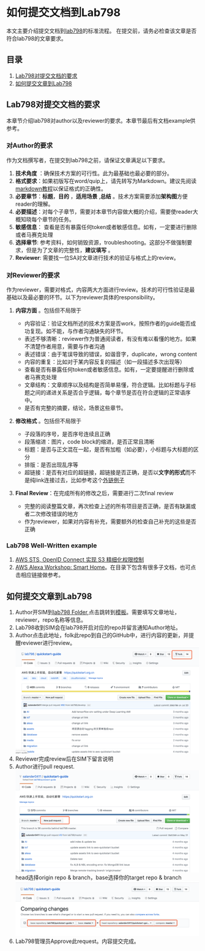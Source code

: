 # 如何提交文档到Lab798

本文主要介绍提交文档到[lab798](https://github.com/lab798)的标准流程。
在提交前，请务必检查该文章是否符合lab798的文章要求。

## 目录
1. [Lab798对提交文档的要求](#Lab798对提交文档的要求)
1. [如何提交文章到Lab798](#如何提交文章到Lab798)

## Lab798对提交文档的要求

本章节介绍lab798对author以及reviewer的要求。本章节最后有文档example供参考。

### **对Author的要求**    
作为文档撰写者，在提交到lab798之前，请保证文章满足以下要求。
1. **技术角度** ：确保技术方案的可行性。此为最基础也最必要的部分。
1. **格式要求**：如果初版写在word/quip上，请先转写为Markdown。建议先阅读[markdown教程](http://www.markdown.cn/)以保证格式的正确性。
1. **必要章节**：**标题**，**目的** ，**适用场景** ,**总结** 。技术方案需要添加**架构图**方便reader的理解。
1. **必要描述**：对每个子章节，需要对本章节内容做大概的介绍，需要使reader大概知晓每个章节的任务。
1. **敏感信息**： 查看是否有暴露任何token或者敏感信息。如有，一定要进行删除或者马赛克处理
1. **选择章节**: 参考资料，如何销毁资源，troubleshooting。这部分不做强制要求，但是为了文章的完整性，**建议填写** 。
1. **Reviewer**: 需要找一位SA对文章进行技术的验证与格式上的review。

### **对Reviewer的要求**    
作为reviewer，需要对格式，内容两大方面进行review。技术的可行性验证是最基础以及最必要的环节。以下为reviewer具体的responsibility。   
1. **内容方面** 。包括但不局限于
   - 内容验证：验证文档所述的技术方案是否work，按照作者的guide能否成功复现。如不能，与作者沟通缺失的环节。
   - 表述不够清晰：reviewer作为普通阅读者，有没有难以看懂的地方。如果不清楚作者用意，需要与作者沟通
   - 表述错误：由于笔误导致的错误，如谐音字，duplicate，wrong content
   - 内容的重复：比如对于某内容反复的描述（如一段描述多次出现等）
   - 查看是否有暴露任何token或者敏感信息。如有，一定要提醒进行删除或者马赛克处理
   - 文章结构：文章顺序以及结构是否简单易懂，符合逻辑。比如标题与子标题之间的递进关系是否合乎逻辑，每个章节是否在符合逻辑的正常语序中。
   - 是否有完整的摘要，结论，场景这些章节。

1. **修改格式** 。包括但不局限于
   - 子段落的序号，是否序号连续且正确
   - 段落缩进：图片，code block的缩进，是否正常且清晰
   - 标题：是否与正文混在一起，是否有加粗（如必要），小标题与大标题的区分
   - 排版：是否出现乱序等
   - 超链接：是否有对应的超链接，超链接是否正确，是否以**文字的形式**而不是纯link连接过去，比如参考这个[外链例子](http://www.markdown.cn/)

1. **Final Review**：在完成所有的修改之后，需要进行二次final review
   - 完整的阅读整篇文章，再次检查上述的所有项目是否正确，是否有缺漏或者二次修改错误的地方
   - 作为reviewer，如果对内容有补充，需要额外的检查自己补充的这些是否正确

### **Lab798 Well-Written example**
1. [AWS STS, OpenID Connect 实现 S3 精细化权限控制](https://github.com/lab798/aws-s3-sts-openid-lab)
1. [AWS Alexa Workshop: Smart Home](https://github.com/lab798/aws-alexa-workshop-smarthome)。在目录下包含有很多子文档，也可点击相应链接做参考。


## 如何提交文章到Lab798
1. Author开SIM到[lab798 Folder](https://sim.amazon.com/issues/search?q=status:Open%20in:4b47d75a-a845-48d5-ba89-88a92b2c2684&sort=lastUpdatedDate%20desc&mode=auto),点击跳转到[模板]()。需要填写文章地址，reviewer，repo名称等信息。
1. Lab798收到SIM会在lab798开启对应的repo并留言通知Author地址。
1. Author点击此地址，folk此repo到自己的GitHub中，进行内容的更新，并提醒reviewer进行review。
   ![](img/how-to-folk.png)
1. Reviewer完成review后在SIM下留言说明
1. Author进行pull request. 
   ![](img/new-pull-request.png) 
   head选择origin repo & branch，base选择你的target repo & branch
   ![](img/pull-request-details.png)
1. Lab798管理员Approve此request。内容提交完成。
